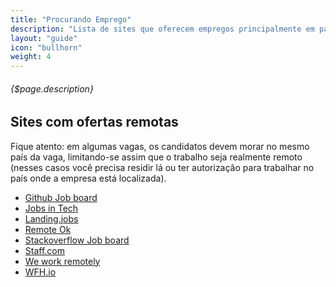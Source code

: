 ```yaml
---
title: "Procurando Emprego"
description: "Lista de sites que oferecem empregos principalmente em países que adotam inglês como principal idioma (EUA, Canada, Reino Unido, Austrália, etc)."
layout: "guide"
icon: "bullhorn"
weight: 4
---
```


###### {$page.description}

<article id="1">

## Sites com ofertas remotas

Fique atento: em algumas vagas, os candidatos devem morar no mesmo país da vaga, limitando-se assim que o trabalho seja realmente remoto (nesses casos você precisa residir lá ou ter autorização para trabalhar no país onde a empresa está localizada).

* [Github Job board](https://jobs.github.com/positions?description=&location=Remote)
* [Jobs in Tech](http://www.jobsintech.io/jobs#q=&page=0&refinements=%5B%7B%22remote%22%3A%22can_work_remote%22%7D%5D)
* [Landing.jobs](https://landing.jobs/?custom_inviter=pragmaticivan)
* [Remote Ok](https://remoteok.io/remote-jobs)
* [Stackoverflow Job board](https://stackoverflow.com/jobs/remote-developer-jobs)
* [Staff.com](https://staff.com/)
* [We work remotely](https://weworkremotely.com/)
* [WFH.io](https://www.wfh.io/)

</article>
